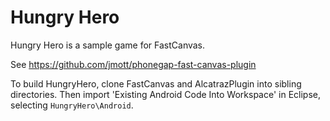 Hungry Hero
===========

Hungry Hero is a sample game for FastCanvas.

See https://github.com/jmott/phonegap-fast-canvas-plugin

To build HungryHero, clone FastCanvas and AlcatrazPlugin into sibling directories.
Then import 'Existing Android Code Into Workspace' in Eclipse, selecting `HungryHero\Android`.